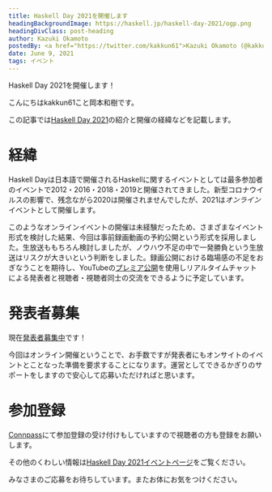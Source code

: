 ```yaml
---
title: Haskell Day 2021を開催します
headingBackgroundImage: https://haskell.jp/haskell-day-2021/ogp.png
headingDivClass: post-heading
author: Kazuki Okamoto
postedBy: <a href="https://twitter.com/kakkun61">Kazuki Okamoto (@kakkun61)</a>
date: June 9, 2021
tags: イベント
---
```


Haskell Day 2021を開催します！

こんにちはkakkun61こと岡本和樹です。

この記事では[Haskell Day 2021](https://haskell.jp/haskell-day-2021/)の紹介と開催の経緯などを記載します。

# 経緯

Haskell Dayは日本語で開催されるHaskellに関するイベントとしては最多参加者のイベントで2012・2016・2018・2019と開催されてきました。新型コロナウイルスの影響で、残念ながら2020は開催されませんでしたが、2021は*オンライン*イベントとして開催します。

このようなオンラインイベントの開催は未経験だったため、さまざまなイベント形式を検討した結果、今回は事前録画動画の予約公開という形式を採用しました。生放送ももちろん検討しましたが、ノウハウ不足の中で一発勝負という生放送はリスクが大きいという判断をしました。録画公開における臨場感の不足をおぎなうことを期待し、YouTubeの[プレミア公開](https://creatoracademy.youtube.com/page/course/hype-with-premieres)を使用しリアルタイムチャットによる発表者と視聴者・視聴者同士の交流をできるように予定しています。

# 発表者募集

現在[発表者募集中](https://haskell.jp/haskell-day-2021/#call-for-papers)です！

今回はオンライン開催ということで、お手数ですが発表者にもオンサイトのイベントとことなった準備を要求することになります。運営としてできるかぎりのサポートをしますので安心して応募いただければと思います。

# 参加登録

[Connpass](https://haskell-jp.connpass.com/event/215363/)にて参加登録の受け付けもしていますので視聴者の方も登録をお願いします。

その他のくわしい情報は[Haskell Day 2021イベントページ](https://haskell.jp/haskell-day-2021/)をご覧ください。

みなさまのご応募をお待ちしています。またお体にお気をつけください。
